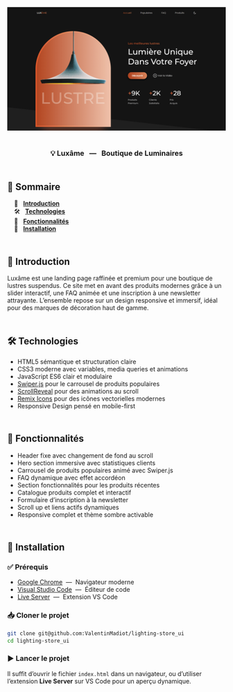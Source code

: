 <div align="center">  
    <a href="https://lighting-store-vm.netlify.app/" target="_blank">  
      <img src=".docs/preview.png" alt="Aperçu du projet">  
    </a>
    </br>  
    </br>  
  <h3 align="center">💡 Luxâme &nbsp; — &nbsp; Boutique de Luminaires

</h3>  
</div>

## <br /> 📌 Sommaire

&nbsp;&nbsp;&nbsp; 🎨 &nbsp; [**Introduction**](#introduction)<br />
&nbsp;&nbsp;&nbsp; 🛠️ &nbsp; [**Technologies**](#technologies)<br />
&nbsp;&nbsp;&nbsp; 🎯 &nbsp; [**Fonctionnalités**](#fonctionnalités)<br />
&nbsp;&nbsp;&nbsp; 🚀 &nbsp; [**Installation**](#installation)<br />

## <br /> <a name="introduction">🎨 Introduction</a>

Luxâme est une landing page raffinée et premium pour une boutique de lustres suspendus. Ce site met en avant des produits modernes grâce à un slider interactif, une FAQ animée et une inscription à une newsletter attrayante. L’ensemble repose sur un design responsive et immersif, idéal pour des marques de décoration haut de gamme.

## <br /> <a name="technologies">🛠️ Technologies</a>

- HTML5 sémantique et structuration claire
- CSS3 moderne avec variables, media queries et animations
- JavaScript ES6 clair et modulaire
- [Swiper.js](https://swiperjs.com/) pour le carrousel de produits populaires
- [ScrollReveal](https://scrollrevealjs.org/) pour des animations au scroll
- [Remix Icons](https://remixicon.com/) pour des icônes vectorielles modernes
- Responsive Design pensé en mobile-first

## <br /> <a name="fonctionnalités">🎯 Fonctionnalités</a>

- Header fixe avec changement de fond au scroll
- Hero section immersive avec statistiques clients
- Carrousel de produits populaires animé avec Swiper.js
- FAQ dynamique avec effet accordéon
- Section fonctionnalités pour les produits récentes
- Catalogue produits complet et interactif
- Formulaire d’inscription à la newsletter
- Scroll up et liens actifs dynamiques
- Responsive complet et thème sombre activable

## <br /> <a name="installation">🚀 Installation</a>

### ✅ Prérequis

- [Google Chrome](https://www.google.com/) &nbsp;—&nbsp; Navigateur moderne
- [Visual Studio Code](https://code.visualstudio.com/) &nbsp;—&nbsp; Éditeur de code
- [Live Server](https://marketplace.visualstudio.com/items?itemName=ritwickdey.LiveServer) &nbsp;—&nbsp; Extension VS Code

### 📥 Cloner le projet

```bash
git clone git@github.com:ValentinMadiot/lighting-store_ui
cd lighting-store_ui
```

### ▶️ Lancer le projet

Il suffit d’ouvrir le fichier `index.html` dans un navigateur, ou d’utiliser l’extension **Live Server** sur VS Code pour un aperçu dynamique.
